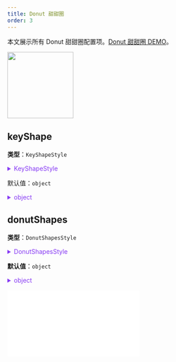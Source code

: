 ```yaml
---
title: Donut 甜甜圈
order: 3
---
```


本文展示所有 Donut 甜甜圈配置项。[Donut 甜甜圈 DEMO](/zh/examples/item/defaultNodes/#donut)。

<img src="https://mdn.alipayobjects.com/huamei_qa8qxu/afts/img/A*c5f5Q7XuOWoAAAAAAAAAAAAADmJ7AQ/original" width=150 />

## keyShape

**类型**：`KeyShapeStyle`

<details>

<summary style="color: #873bf4; cursor: pointer">KeyShapeStyle</summary>

```typescript
type KeyShapeStyle = StyleProps & {
  /**
   * 甜甜圈的半径
   */
  r?: number;
};
```

其中，相关的图形样式参考 [Circle 图形样式](../shape/CircleStyleProps.zh.md)。

</details>

默认值：`object`

<details>

<summary style="color: #873bf4; cursor: pointer">object</summary>

```json
{
  "r": 16
}
```

</details>

## donutShapes

**类型**：`DonutShapesStyle`

<details>

<summary style="color: #873bf4; cursor: pointer">DonutShapesStyle</summary>

```typescript
type DonutShapesStyle = TextStyleProps & {
  /**
   * The position of the text relative to the key shape (keyShape) of the node, supports above, below, left, right, and center
   */
  position?: 'top' | 'bottom' | 'left' | 'right' | 'center';
  /**
   * The x offset of the text shape relative to the key shape (keyShape)
   */
  offsetX?: number;
  /**
   * The y offset of the text shape relative to the key shape (keyShape)
   */
  offsetY?: number;
  /**
   * The z offset of the text shape relative to the key shape (keyShape)
   */
  offsetZ?: number;
  /**
   * The maximum width allowed for the text.
   * If specified as a number, it represents the pixel value.
   * If specified as a text with '%', it represents a percentage of the key shape (keyShape) bounding box size.
   * The default value is '200%', which means the maximum width of the text shape cannot exceed twice the width of the key shape.
   * If it exceeds, it will be automatically truncated and an ellipsis '...' will be added at the end.
   */
  maxWidth?: string | number;
  /**
   * The rotation angle of the text (in radians)
   */
  angle?: number;
};
```

For more detailed style configuration, refer to [Text Graphic Style](../shape/TextStyleProps.en.md).

</details>

**默认值**：`object`

<details>

<summary style="color: #873bf4; cursor: pointer">object</summary>

```json
{
  "innerSize": 0.6,
  "zIndex": 1
}
```

</details>

<embed src="../../../common/NodeShapeStyles.zh.md"></embed>
